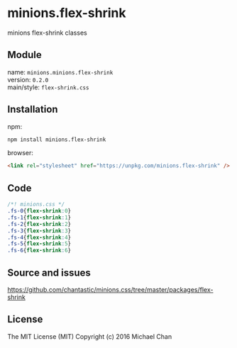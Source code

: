 # minions.flex-shrink
minions flex-shrink classes

## Module
name: `minions.minions.flex-shrink`  
version: `0.2.0`  
main/style: `flex-shrink.css`  

## Installation
npm:
```bash
npm install minions.flex-shrink
```

browser:
```html
<link rel="stylesheet" href="https://unpkg.com/minions.flex-shrink" />
```

## Code
```css
/*! minions.css */
.fs-0{flex-shrink:0}
.fs-1{flex-shrink:1}
.fs-2{flex-shrink:2}
.fs-3{flex-shrink:3}
.fs-4{flex-shrink:4}
.fs-5{flex-shrink:5}
.fs-6{flex-shrink:6}

```

## Source and issues

https://github.com/chantastic/minions.css/tree/master/packages/flex-shrink

## License

The MIT License (MIT)
Copyright (c) 2016 Michael Chan
